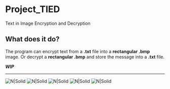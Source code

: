 # Project_TIED
Text in Image Encryption and Decryption
## What does it do?
The program can encrypt text from a **.txt** file into a **rectangular .bmp** image. Or decrypt a **rectangular .bmp** and store the message into a **.txt** file.

**_WIP_**

---
![N|Solid](https://img.shields.io/github/last-commit/LennyIndustries/Project_TIED) ![N|Solid](https://img.shields.io/github/repo-size/LennyIndustries/Project_TIED) ![N|Solid](https://img.shields.io/tokei/lines/github/LennyIndustries/Project_TIED) ![N|Solid](https://img.shields.io/github/issues/LennyIndustries/Project_TIED) ![N|Solid](https://img.shields.io/github/issues-pr/LennyIndustries/Project_TIED)
